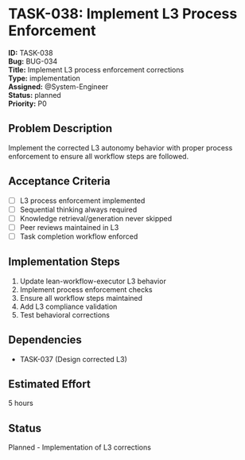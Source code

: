 # TASK-038: Implement L3 Process Enforcement

**ID:** TASK-038  
**Bug:** BUG-034  
**Title:** Implement L3 process enforcement corrections  
**Type:** implementation  
**Assigned:** @System-Engineer  
**Status:** planned  
**Priority:** P0  

## Problem Description
Implement the corrected L3 autonomy behavior with proper process enforcement to ensure all workflow steps are followed.

## Acceptance Criteria
- [ ] L3 process enforcement implemented
- [ ] Sequential thinking always required
- [ ] Knowledge retrieval/generation never skipped
- [ ] Peer reviews maintained in L3
- [ ] Task completion workflow enforced

## Implementation Steps
1. Update lean-workflow-executor L3 behavior
2. Implement process enforcement checks
3. Ensure all workflow steps maintained
4. Add L3 compliance validation
5. Test behavioral corrections

## Dependencies
- TASK-037 (Design corrected L3)

## Estimated Effort
5 hours

## Status
Planned - Implementation of L3 corrections